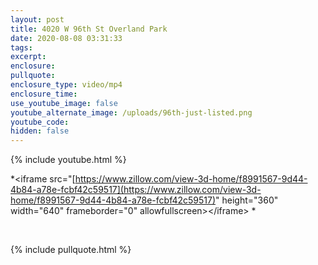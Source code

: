 ```yaml
---
layout: post
title: 4020 W 96th St Overland Park
date: 2020-08-08 03:31:33
tags:
excerpt:
enclosure:
pullquote:
enclosure_type: video/mp4
enclosure_time:
use_youtube_image: false
youtube_alternate_image: /uploads/96th-just-listed.png
youtube_code:
hidden: false
---
```


{% include youtube.html %}

*&lt;iframe src="[https://www.zillow.com/view-3d-home/f8991567-9d44-4b84-a78e-fcbf42c59517](https://www.zillow.com/view-3d-home/f8991567-9d44-4b84-a78e-fcbf42c59517)" height="360" width="640" frameborder="0" allowfullscreen&gt;&lt;/iframe&gt; *

&nbsp;

{% include pullquote.html %}